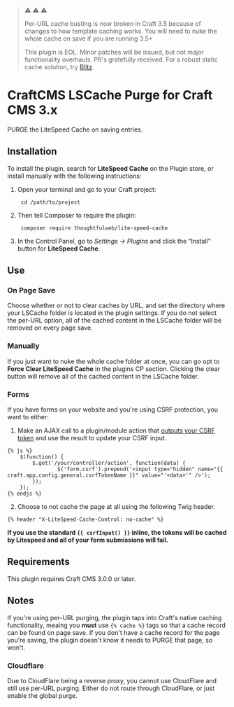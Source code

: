 
> :warning: :warning: :warning:
>
> Per-URL cache busting is now broken in Craft 3.5 because of changes to how template caching works. You will need to nuke the whole cache on save if you are running 3.5+
>
> This plugin is EOL. Minor patches will be issued, but not major functionality overhauls. PR's gratefully received. For a robust static cache solution, try [Blitz](https://putyourlightson.com/plugins/blitz). 

# CraftCMS LSCache Purge for Craft CMS 3.x

PURGE the LiteSpeed Cache on saving entries.

## Installation

To install the plugin, search for **LiteSpeed Cache** on the Plugin store, or install manually with the following instructions:

1. Open your terminal and go to your Craft project:

        cd /path/to/project

2. Then tell Composer to require the plugin:

        composer require thoughtfulweb/lite-speed-cache

3. In the Control Panel, go to *Settings → Plugins* and click the “Install” button for **LiteSpeed Cache**.

## Use

### On Page Save
Choose whether or not to clear caches by URL, and set the directory where your LSCache folder is located in the plugin settings. If you do not select the per-URL option, all of the cached content in the LSCache folder will be removed on every page save.

### Manually

If you just want to nuke the whole cache folder at once, you can go opt to **Force Clear LiteSpeed Cache** in the plugins CP section. Clicking the clear button will remove all of the cached content in the LSCache folder.

### Forms

If you have forms on your website and you're using CSRF protection, you want to either:

1. Make an AJAX call to a plugin/module action that [outputs your CSRF token](https://docs.craftcms.com/api/v3/craft-web-request.html#method-getcsrftoken) and use the result to update your CSRF input.
````
{% js %}
    $(function() {
        $.get('/your/controller/action', function(data) {
                $('form.csrf').prepend('<input type="hidden" name="{{ craft.app.config.general.csrfTokenName }}" value="'+data+'" />');
        });
    });
{% endjs %}
````

2. Choose to not cache the page at all using the following Twig header.

````
{% header "X-LiteSpeed-Cache-Control: no-cache" %}
````

**If you use the standard `{{ csrfInput() }}` inline, the tokens will be cached by Litespeed and all of your form submissions will fail.**

## Requirements

This plugin requires Craft CMS 3.0.0 or later.

## Notes

If you're using per-URL purging, the plugin taps into Craft's native caching functionality, meaing you **must** use `{% cache %}` tags so that a cache record can be found on page save. If you don't have a cache record for the page you're saving, the plugin doesn't know it needs to PURGE that page, so won't.

### Cloudflare

Due to CloudFlare being a reverse proxy, you cannot use CloudFlare and still use per-URL purging. Either do not route through CloudFlare, or just enable the global purge.
